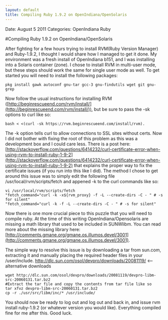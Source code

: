 ```yaml
---
layout: default
title: Compiling Ruby 1.9.2 on OpenIndiana/OpenSolaris
---
```


Date: August 5 2011
Categories: OpenIndiana Ruby 


#Compiling Ruby 1.9.2 on OpenIndiana/OpenSolaris

After fighting for a few hours trying to install RVM(Ruby Version Manager) and Ruby-1.9.2, I thought I would share how I managed to get it done. My environment was a fresh install of OpenIndiana b151, and I was installing into a Solaris container (zone). I chose to install RVM in multi-user mode, but these steps should work the same for single user mode as well. To get started  you will need to install the following packages:

	pkg install gawk autoconf gnu-tar gcc-3 gnu-findutils wget git gnu-grep
	
Now follow the usual instructions for installing RVM ([http://beginrescueend.com/rvm/install/](http://beginrescueend.com/rvm/install/)), but be sure to pass the -sk options to curl like so:

	bash < <(curl -sk https://rvm.beginrescueend.com/install/rvm).

The -k option tells curl to allow connections to SSL sites without certs. Now I did not bother with fixing the root of this problem as this was a development box and I could care less. There is a post here: [http://stackoverflow.com/questions/6414232/curl-certificate-error-when-using-rvm-to-install-ruby-1-9-2](http://stackoverflow.com/questions/6414232/curl-certificate-error-when-using-rvm-to-install-ruby-1-9-2) that explains the proper way to fix the certificate issues (if you run into this like I did). The method I chose to get around this issue was to simply edit the following file /usr/local/rvm/scripts/fetch and appened -k to the curl commands like so:
	
	vi /usr/local/rvm/scripts/fetch
	"fetch_command="curl -k -x${rvm_proxy} -f -L --create-dirs -C - " # -s for silent"
	"fetch_command="curl -k -f -L --create-dirs -C - " # -s for silent"

Now there is one more crucial piece to this puzzle that you will need to compile ruby.  At the time of this writing OpenIndiana/Opensolaris are missing a math library that used to be included in SUNWlibm. You can read more about the missing library  here: [http://comments.gmane.org/gmane.os.illumos.devel/3001](http://comments.gmane.org/gmane.os.illumos.devel/3001).

The simple way to resolve this issue is by downloading a tar from sun.com, extracting it and manually placing the required header files in your /user/include.
http://dlc.sun.com/osol/devpro/downloads/20081119/   <--alternative downloads

	wget http://dlc.sun.com/osol/devpro/downloads/20081119/devpro-libm-src-20060131.tar.bz2
	#Extract the tar file and copy the contents from tar file like so
	tar xfvz devpro-libm-src-20060131.tar.bz2
	cp -r ./usr/src/libm/inc/* /usr/include/

You should now be ready to log out and log out and back in, and issue rvm install ruby-1.9.2 (or whatever version you would like).
Everything compiled fine for me after this. Good luck.
